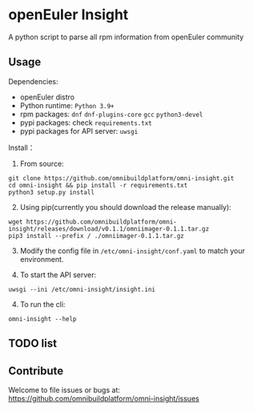 # openEuler Insight
A python script to parse all rpm information from openEuler community

## Usage
Dependencies: 
- openEuler distro
- Python runtime: `Python 3.9+`
- rpm packages: `dnf` `dnf-plugins-core` `gcc` `python3-devel`
- pypi packages: check `requirements.txt`
- pypi packages for API server: `uwsgi`

Install：

1. From source:
```shell
git clone https://github.com/omnibuildplatform/omni-insight.git
cd omni-insight && pip install -r requirements.txt
python3 setup.py install
```

2. Using pip(currently you should download the release manually):
```shell
wget https://github.com/omnibuildplatform/omni-insight/releases/download/v0.1.1/omniimager-0.1.1.tar.gz
pip3 install --prefix / ./omniimager-0.1.1.tar.gz
```

3. Modify the config file in `/etc/omni-insight/conf.yaml` to match your environment.

4. To start the API server:
```shell
uwsgi --ini /etc/omni-insight/insight.ini
```

4. To run the cli:
```shell
omni-insight --help
```

## TODO list



## Contribute

Welcome to file issues or bugs at:
https://github.com/omnibuildplatform/omni-insight/issues